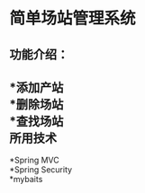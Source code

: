 简单场站管理系统<br>
===
功能介绍：<br>
--
*添加产站<br>
*删除场站<br>
*查找场站<br>
所用技术<br>
--
*Spring MVC<br>
*Spring Security<br>
*mybaits<br>


